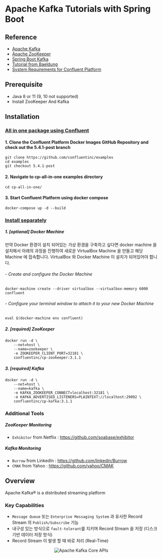 # Apache Kafka Tutorials with Spring Boot

## Reference

* [Apache Kafka](https://kafka.apache.org/)
* [Apache ZooKeeper](https://zookeeper.apache.org/)
* [Spring Boot Kafka](https://docs.spring.io/spring-boot/docs/2.2.6.RELEASE/reference/htmlsingle/#boot-features-kafka)
* [Tutorial from Baeldung](https://www.baeldung.com/spring-kafka)
* [System Requirements for Confluent Platform](https://docs.confluent.io/current/installation/system-requirements.html)

## Prerequisite

* Java 8 or 11 (9, 10 not supported)
* Install ZooKeeper And Kafka

## Installation

### [All in one package using Confluent](https://docs.confluent.io/current/quickstart/index.html)

#### 1. Clone the Confluent Platform Docker Images GitHub Repository and check out the 5.4.1-post branch

```shell script
git clone https://github.com/confluentinc/examples
cd examples
git checkout 5.4.1-post
```

#### 2. Navigate to cp-all-in-one examples directory

```shell script
cd cp-all-in-one/
```

#### 3. Start Confluent Platform using docker compose

```shell script
docker-compose up -d --build
```

### [Install separately](https://docs.confluent.io/3.1.1/cp-docker-images/docs/quickstart.html)

##### 1. [optional] Docker Machine

만약 Docker 환경이 설치 되어있는 가상 환경을 구축하고 싶다면 docker machine 을 설치해서 아래의 과정을 진행하여 새로운 VirtualBox Machine 을 만들고 해당 Machine 에 접속합니다. VirtualBox 와 Docker Machine 이 설치가 되어있어야 합니다. 

###### - Create and configure the Docker Machine
```shell script
docker-machine create --driver virtualbox --virtualbox-memory 6000 confluent
```

###### - Configure your terminal window to attach it to your new Docker Machine
```shell script
eval $(docker-machine env confluent)
```

##### 2. [required] ZooKeeper

```shell script
docker run -d \
    --net=host \
    --name=zookeeper \
    -e ZOOKEEPER_CLIENT_PORT=32181 \
    confluentinc/cp-zookeeper:3.1.1
```

##### 3. [required] Kafka

```shell script
docker run -d \
    --net=host \
    --name=kafka \
    -e KAFKA_ZOOKEEPER_CONNECT=localhost:32181 \
    -e KAFKA_ADVERTISED_LISTENERS=PLAINTEXT://localhost:29092 \
    confluentinc/cp-kafka:3.1.1
```

### Additional Tools

##### ZooKeeper Monitoring
* `Exhibitor` from Netflix : https://github.com/soabase/exhibitor

##### Kafka Monitoring
* `Burrow` from LinkedIn : https://github.com/linkedin/Burrow
* `CMAK` from Yahoo : https://github.com/yahoo/CMAK

## Overview
Apache Kafka® is a distributed streaming platform

### Key Capabilities
* `Message Queue` 또는 `Enterprise Messaging System` 과 유사한 Record Stream 의 `Publish/Subscribe` 기능
* 내구성 있는 방식으로 `fault-tolerant`를 지키며 Record Stream 을 저장 (디스크 기반 데이터 저장 방식)
* Record Stream 이 발생 할 때 바로 처리 (Real-Time)

<p align="center">
  <img src="https://kafka.apache.org/24/images/kafka-apis.png" alt="Apache Kafka Core APIs"/>
</p>